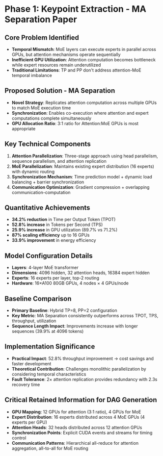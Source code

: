 # Phase 1: Keypoint Extraction - MA Separation Paper

## Core Problem Identified
- **Temporal Mismatch**: MoE layers can execute experts in parallel across GPUs, but attention mechanisms operate sequentially
- **Inefficient GPU Utilization**: Attention computation becomes bottleneck while expert resources remain underutilized
- **Traditional Limitations**: TP and PP don't address attention-MoE temporal imbalance

## Proposed Solution - MA Separation
- **Novel Strategy**: Replicates attention computation across multiple GPUs to match MoE execution time
- **Synchronization**: Enables co-execution where attention and expert computations complete simultaneously
- **GPU Allocation Ratio**: 3:1 ratio for Attention:MoE GPUs is most appropriate

## Key Technical Components
1. **Attention Parallelization**: Three-stage approach using head parallelism, sequence parallelism, and attention replication
2. **MoE Parallelization**: Maintains existing expert distribution (16 experts) with dynamic routing
3. **Synchronization Mechanism**: Time prediction model + dynamic load balancing + barrier synchronization
4. **Communication Optimization**: Gradient compression + overlapping communication-computation

## Quantitative Achievements
- **34.2% reduction** in Time per Output Token (TPOT)
- **52.8% increase** in Tokens per Second (TPS)
- **25.9% increase** in GPU utilization (89.7% vs 71.2%)
- **87% scaling efficiency** up to 16 GPUs
- **33.9% improvement** in energy efficiency

## Model Configuration Details
- **Layers**: 4-layer MoE transformer
- **Dimensions**: 4096 hidden, 32 attention heads, 16384 expert hidden
- **Experts**: 16 experts per layer, top-2 routing
- **Hardware**: 16×A100 80GB GPUs, 4 nodes × 4 GPUs/node

## Baseline Comparison
- **Primary Baseline**: Hybrid TP=8, PP=2 configuration
- **Key Metric**: MA Separation consistently outperforms across TPOT, TPS, throughput, utilization
- **Sequence Length Impact**: Improvements increase with longer sequences (39.9% at 4096 tokens)

## Implementation Significance
- **Practical Impact**: 52.8% throughput improvement → cost savings and faster development
- **Theoretical Contribution**: Challenges monolithic parallelization by considering temporal characteristics
- **Fault Tolerance**: 2× attention replication provides redundancy with 2.3s recovery time

## Critical Retained Information for DAG Generation
- **GPU Mapping**: 12 GPUs for attention (3:1 ratio), 4 GPUs for MoE
- **Expert Distribution**: 16 experts distributed across 4 MoE GPUs (4 experts per GPU)
- **Attention Heads**: 32 heads distributed across 12 attention GPUs
- **Synchronization Points**: Explicit CUDA events and streams for timing control
- **Communication Patterns**: Hierarchical all-reduce for attention aggregation, all-to-all for MoE routing